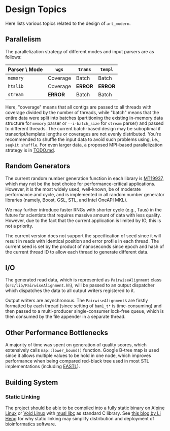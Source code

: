 # Design Topics

Here lists various topics related to the design of `art_modern`.

## Parallelism

The parallelization strategy of different modes and input parsers are as follows:

| Parser \ Mode | `wgs`     | `trans`   | `templ`   |
|---------------|-----------|-----------|-----------|
| `memory`      | Coverage  | Batch     | Batch     |
| `htslib`      | Coverage  | **ERROR** | **ERROR** |
| `stream`      | **ERROR** | Batch     | Batch     |

Here, "coverage" means that all contigs are passed to all threads with coverage divided by the number of threads, while "batch" means that the entire data were split into batches (partitioning the existing in-memory data structure for `memory` parser or `--i-batch_size` for `stream` parser) and passed to different threads. The current batch-based design may be suboptimal if transcript/template lengths or coverages are not evenly distributed. You're recommended to shuffle the input data to avoid such problems using, i.e., `seqkit shuffle`. For even larger data, a proposed MPI-based parallelization strategy is in [TODO.md](TODO.md).

## Random Generators

The current random number generation function in each library is [MT19937](https://doi.org/10.1145/272991.272995), which may not be the best choice for performance-critical applications. However, it is the most widely used, well-known, be of moderate performance and cycle, and is implemented in all random number generator libraries (namely, Boost, GSL, STL, and Intel OneAPI MKL).

We may further introduce faster RNGs with shorter cycle (e.g., Taus) in the future for scientists that requires massive amount of data with less quality. However, due to the fact that the current application is limited by IO, this is not a priority.

The current version does not support the specification of seed since it will result in reads with identical position and error profile in each thread. The current seed is set by the product of nanoseconds since epoch and hash of the current thread ID to allow each thread to generate different data.

## I/O

The generated read data, which is represented as `PairwiseAlignment` class (`src/lib/PairwiseAlignment.hh`), will be passed to an output dispatcher which dispatches the data to all output writers registered to it.

Output writers are asynchronous. The `PairwiseAlignment`s are firstly formatted by each thread (since setting of `bam1_t*` is time-consuming) and then passed to a multi-producer single-consumer lock-free queue, which is then consumed by the file appender in a separate thread.

## Other Performance Bottlenecks

A majority of time was spent on generation of quality scores, which extensively calls `map::lower_bound()` function. Google B-tree map is used since it allows multiple values to be hold in one node, which improves performance when being compared red-black tree used in  most STL implementations (including [EASTL](https://github.com/electronicarts/EASTL)).

## Building System

### Static Linking

The project should be able to be compiled into a fully static binary on [Alpine Linux](https://alpinelinux.org/) or [Void Linux](https://voidlinux.org/) with [musl libc](https://musl.libc.org/) as standard C library. See [this blog by Li Heng](https://lh3.github.io/2014/07/12/about-static-linking) for why static linking may simplify distribution and deployment of bioinformatics software.
